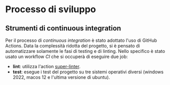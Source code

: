 # Processo di sviluppo

## Strumenti di continuous integration

Per il processo di _continuous integration_ è stato adottato l'uso di GitHub Actions.
Data la complessità ridotta del progetto, si è pensato di automatizzare solamente le fasi di testing e di linting.
Nello specifico è stato usato un workflow _CI_ che si occuperà di eseguire due job:

- **lint**: utilizza l'action [super-linter](https://github.com/marketplace/actions/super-linter).
- **test**: esegue i test del progetto su tre sistemi operativi diversi (windows 2022, macos 12 e l'ultima versione di ubuntu).
